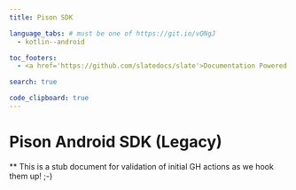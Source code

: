 ```yaml
---
title: Pison SDK

language_tabs: # must be one of https://git.io/vQNgJ
  - kotlin--android

toc_footers:
  - <a href='https://github.com/slatedocs/slate'>Documentation Powered by Slate</a>

search: true

code_clipboard: true
---
```


# Pison Android SDK (Legacy)


** This is a stub document for validation of initial GH actions as we hook them up! ;-)
